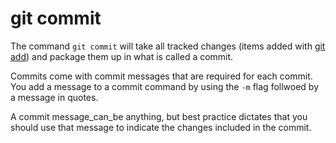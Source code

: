 # git commit

The command `git commit` will take all tracked changes (items added with [git add](.//ADD.md)) and package them up in what is called a commit.

Commits come with commit messages that are required for each commit. You add a message to a commit command by using the `-m` flag follwoed by a message in quotes.

A commit message_can_be anything, but best practice dictates that you should use that message to indicate the changes included in the commit.